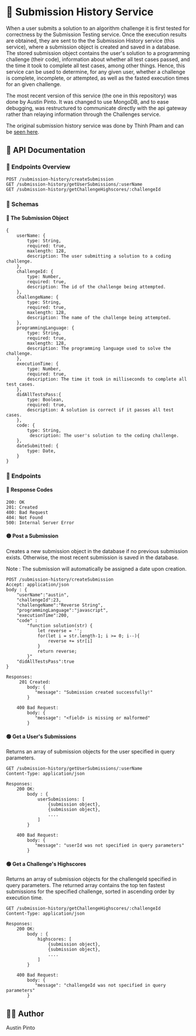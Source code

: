 # 📜 Submission History Service

When a user submits a solution to an algorithm challenge it is first tested for correctness by the Submission Testing service. Once the execution results are obtained, they are sent to the the Submission History service (this service), where a submission object is created and saved in a database.  The stored submission object contains the user's solution to a programming challenge (their code), information about whether all test cases passed, and the time it took to complete all test cases, among other things. Hence, this service can be used to determine, for any given user, whether a challenge is complete, incomplete, or attempted, as well as the fasted execution times for an given challenge.

The most recent version of this service (the one in this repository) was done by Austin Pinto. It was changed to use MongoDB, and to ease debugging, was restructured to communicate directly with the api gateway rather than relaying information through the Challenges service.  

The original submission history service was done by Thinh Pham and can be [seen here](https://github.com/jitli98/CS497Project/tree/master/submission-history).

## 📄 API Documentation

### 👀 Endpoints Overview

```
POST /submission-history/createSubmission
GET /submission-history/getUserSubmissions/:userName
GET /submission-history/getChallengeHighscores/:challengeId
```

### 📝 Schemas

#### 🔔 The Submission Object

```
{
    userName: {
        type: String,
        required: true,
        maxlength: 128,
        description: The user submitting a solution to a coding challenge.
    },
    challengeId: {
        type: Number,
        required: true,
        description: The id of the challenge being attempted.
    },
    challengeName: {
        type: String,
        required: true,
        maxlength: 128,
        description: The name of the challenge being attempted.
    },
    programmingLanguage: {
        type: String,
        required: true,
        maxlength: 128,
        description: The programming language used to solve the challenge.
    },
    executionTime: {
        type: Number,
        required: true,
        description: The time it took in milliseconds to complete all test cases.
    },
    didAllTestsPass:{
        type: Boolean,
        required: true,
        description: A solution is correct if it passes all test cases.
    },
    code: {
        type: String,
         description: The user's solution to the coding challenge.
    },
    dateSubmitted: {
        type: Date, 
    }
}
```

### 🏁 Endpoints

#### 📮 Response Codes

```
200: OK
201: Created
400: Bad Request
404: Not Found 
500: Internal Server Error
```

#### 🟡 Post a Submission

Creates a new submission object in the database if no previous submission exists. Otherwise, the most recent submission is saved in the database.

Note : The submission will automatically be assigned a date upon creation.

```
POST /submission-history/createSubmission
Accept: application/json
body : {
    "userName":"austin",
    "challengeId":23,
    "challengeName":"Reverse String",
    "programmingLanguage":"javascript",
    "executionTime":200,
    "code" :       
        "function solution(str) {
            let reverse = '';
            for(let i = str.length-1; i >= 0; i--){
                reverse += str[i]
            }
            return reverse;
        }"
    "didAllTestsPass":true
}

Responses:
     201 Created:
        body: {
           "message": "Submission created successfully!"
        }
        
    400 Bad Request:
        body: {
           "message": "<field> is missing or malformed"
        }
```

#### 🟢 Get a User's Submissions
Returns an array of submission objects for the user specified in query parameters. 

```
GET /submission-history/getUserSubmissions/:userName
Content-Type: application/json

Responses:
    200 OK:
        body : {
            userSubmissions: [
                {submission object},
                {submission object},
                ....
            ]
        }
        
    400 Bad Request:
        body: {
           "message": "userId was not specified in query parameters"
        }
```

#### 🟢 Get a Challenge's Highscores

Returns an array of submission objects for the challengeId specified in query parameters. The returned array contains the top ten fastest submissions for the specified challenge, sorted in ascending order by execution time.  

```
GET /submission-history/getChallengeHighscores/:challengeId
Content-Type: application/json

Responses:
    200 OK:
        body : {
            highscores: [
                {submission object},
                {submission object},
                ....
            ]
        }
        
    400 Bad Request:
        body: {
           "message": "challengeId was not specified in query parameters"
        }
```

## 👨‍💻 Author

Austin Pinto
